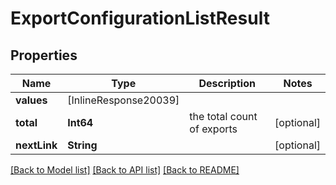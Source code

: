 # ExportConfigurationListResult

## Properties
Name | Type | Description | Notes
------------ | ------------- | ------------- | -------------
**values** | [InlineResponse20039] |  | 
**total** | **Int64** | the total count of exports | [optional] 
**nextLink** | **String** |  | [optional] 

[[Back to Model list]](../README.md#documentation-for-models) [[Back to API list]](../README.md#documentation-for-api-endpoints) [[Back to README]](../README.md)


